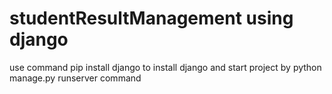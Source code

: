 # studentResultManagement using django 
use command pip install django to install django 
and start project by python  manage.py runserver command
